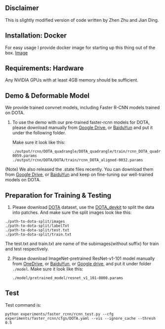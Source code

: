 ## Disclaimer 
This is slightly modified version of code written by Zhen Zhu and Jian Ding.

## Installation: Docker

For easy usage I provide docker image for starting up this thing out of the box.
[Image](https://hub.docker.com/r/janchk/dota_mxnet)

## Requirements: Hardware

Any NVIDIA GPUs with at least 4GB memory should be sufficient. 


## Demo & Deformable Model

We provide trained convnet models, including Faster R-CNN models trained on DOTA.

1. To use the demo with our pre-trained faster-rcnn models for DOTA, please download manually from [Google Drive](https://drive.google.com/open?id=1b6P-UMaBBpMPlcgvc38dMToPAa_Gyu6F), or [BaiduYun](https://pan.baidu.com/s/1YuB5ib7O-Ori1ZpiGf8Egw) and put it under the following folder.

	Make sure it look like this:
	```
    ./output/rcnn/DOTA_quadrangle/DOTA_quadrangle/train/rcnn_DOTA_quadrangle-0059.params
	./output/rcnn/DOTA/DOTA/train/rcnn_DOTA_aligned-0032.params
	```

(Note) We also released the .state files recently. You can download them from [Google Drive](https://drive.google.com/open?id=1b6P-UMaBBpMPlcgvc38dMToPAa_Gyu6F), or [BaiduYun](https://pan.baidu.com/s/1YuB5ib7O-Ori1ZpiGf8Egw) and keep on fine-tuning our well-trained models on DOTA. 

## Preparation for Training & Testing

<!-- For R-FCN/Faster R-CNN\: -->

1. Please download [DOTA](https://captain-whu.github.io/DOTA/dataset.html) dataset, use the [DOTA_devkit](https://github.com/CAPTAIN-WHU/DOTA_devkit) to split the data into patches. And make sure the split images look like this:
```
./path-to-dota-split/images
./path-to-dota-split/labelTxt
./path-to-dota-split/test.txt
./path-to-dota-split/train.txt
```
The test.txt and train.txt are name of the subimages(without suffix) for train and test respectively.


2. Please download ImageNet-pretrained ResNet-v1-101 model manually from [OneDrive](https://1drv.ms/u/s!Am-5JzdW2XHzhqMEtxf1Ciym8uZ8sg), or [BaiduYun](https://pan.baidu.com/s/1YuB5ib7O-Ori1ZpiGf8Egw#list/path=%2F), or [Google drive](https://drive.google.com/open?id=1b6P-UMaBBpMPlcgvc38dMToPAa_Gyu6F), and put it under folder `./model`. Make sure it look like this:
	```
	./model/pretrained_model/resnet_v1_101-0000.params
	```
	
## Test

Test command is:
```
python experiments/faster_rcnn/rcnn_test.py --cfg experiments/faster_rcnn/cfgs/DOTA.yaml --vis --ignore_cache --thresh 0.5
```






